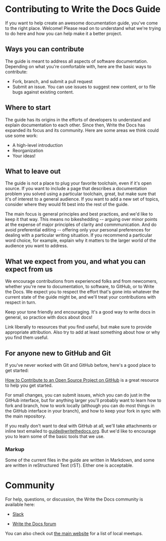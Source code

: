 # Contributing to Write the Docs Guide

If you want to help create an awesome documentation guide, you've come to the right place. Welcome! Please read on to understand what we're trying to do here and how you can help make it a better project.

## Ways you can contribute

The guide is meant to address all aspects of software documentation. Depending on what you're comfortable with, here are the basic ways to contribute:

* Fork, branch, and submit a pull request
* Submit an issue. You can use issues to suggest new content, or to file bugs against existing content.

## Where to start

The guide has its origins in the efforts of developers to understand and explain documentation to each other. Since then, Write the Docs has expanded its focus and its community. Here are some areas we think could use some work:

* A high-level introduction
* Reorganization
* Your ideas!

## What to leave out

The guide is not a place to plug your favorite toolchain, even if it's open source. If you want to include a page that describes a documentation problem you solved using a particular toolchain, great, but make sure that it's of interest to a general audience. If you want to add a new set of topics, consider where they would fit best into the rest of the guide. 

The main focus is general principles and best practices, and we'd like to keep it that way. This means no bikeshedding -- arguing over minor points at the expense of major principles of clarity and commmunication. And do avoid preferential editing -- offering only your personal preferences for dealing with a particular writing situation. If you recommend a particular word choice, for example, explain why it matters to the larger world of the audience you want to address. 

## What we expect from you, and what you can expect from us

We encourage contributions from experienced folks and from newcomers, whether you're new to documentation, to software, to GitHub, or to Write the Docs. We expect you to respect the effort that's gone into whatever the current state of the guide might be, and we'll treat your contributions with respect in turn.

Keep your tone friendly and encouraging. It's a good way to write docs in general, so practice with docs about docs!

Link liberally to resources that you find useful, but make sure to provide appropriate attribution. Also try to add at least something about how or why you find them useful.

## For anyone new to GitHub and Git

If you've never worked with Git and GitHub before, here's a good place to get started:

[How to Contribute to an Open Source Project on GitHub](https://egghead.io/series/how-to-contribute-to-an-open-source-project-on-github) is a great resource to help you get started.

For small changes, you can submit issues, which you can do just in the GitHub interface, but for anything larger you'll probably want to learn how to fork and branch, how to work locally (although you can do most things in the GitHub interface in your branch), and how to keep your fork in sync with the main repository.

If you really don't want to deal with GitHub at all, we'll take attachments or inline text emailed to guide@writethedocs.org. But we'd like to encourage you to learn some of the basic tools that we use.

### Markup

Some of the current files in the guide are written in Markdown, and some are written in reStructured Text (rST). Either one is acceptable.

# Community

For help, questions, or discussion, the Write the Docs community is available here:

* [Slack](https://writethedocs.slack.com/)

* [Write the Docs forum](http://forum.writethedocs.org/)

You can also check out [the main website](http://www.writethedocs.org/meetups/) for a list of local meetups.

